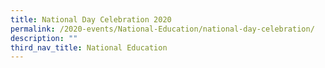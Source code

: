 ```yaml
---
title: National Day Celebration 2020
permalink: /2020-events/National-Education/national-day-celebration/
description: ""
third_nav_title: National Education
---
```

